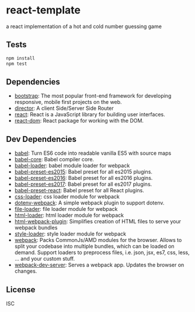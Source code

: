 # react-template 

a react implementation of a hot and cold number guessing game


## Tests

```sh
npm install
npm test
```

## Dependencies

- [bootstrap](https://github.com/twbs/bootstrap): The most popular front-end framework for developing responsive, mobile first projects on the web.
- [director](https://github.com/flatiron/director): A client Side/Server Side Router
- [react](https://github.com/facebook/react): React is a JavaScript library for building user interfaces.
- [react-dom](https://github.com/facebook/react): React package for working with the DOM.

## Dev Dependencies

- [babel](https://github.com/babel/babel/tree/master/packages): Turn ES6 code into readable vanilla ES5 with source maps
- [babel-core](https://github.com/babel/babel/tree/master/packages): Babel compiler core.
- [babel-loader](https://github.com/babel/babel-loader): babel module loader for webpack
- [babel-preset-es2015](https://github.com/babel/babel/tree/master/packages): Babel preset for all es2015 plugins.
- [babel-preset-es2016](https://github.com/babel/babel/tree/master/packages): Babel preset for all es2016 plugins.
- [babel-preset-es2017](https://github.com/babel/babel/tree/master/packages): Babel preset for all es2017 plugins.
- [babel-preset-react](https://github.com/babel/babel/tree/master/packages): Babel preset for all React plugins.
- [css-loader](https://github.com/webpack/css-loader): css loader module for webpack
- [dotenv-webpack](https://github.com/mrsteele/dotenv-webpack): A simple webpack plugin to support dotenv.
- [file-loader](https://github.com/webpack/file-loader): file loader module for webpack
- [html-loader](https://github.com/webpack/html-loader): html loader module for webpack
- [html-webpack-plugin](https://github.com/ampedandwired/html-webpack-plugin): Simplifies creation of HTML files to serve your webpack bundles
- [style-loader](https://github.com/webpack/style-loader): style loader module for webpack
- [webpack](https://github.com/webpack/webpack): Packs CommonJs/AMD modules for the browser. Allows to split your codebase into multiple bundles, which can be loaded on demand. Support loaders to preprocess files, i.e. json, jsx, es7, css, less, ... and your custom stuff.
- [webpack-dev-server](https://github.com/webpack/webpack-dev-server): Serves a webpack app. Updates the browser on changes.


## License

ISC
